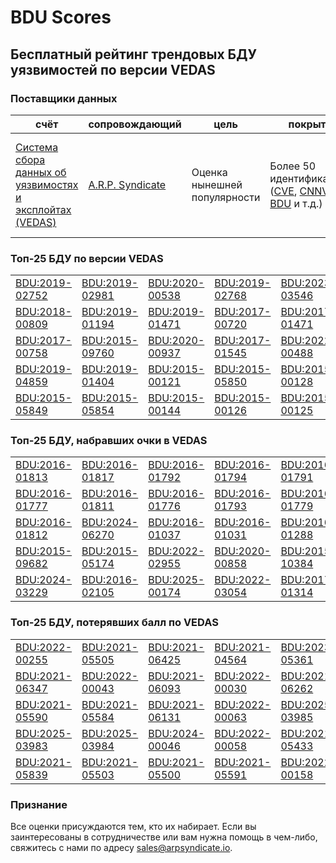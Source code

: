 
# BDU Scores
## Бесплатный рейтинг трендовых БДУ уязвимостей по версии VEDAS

### Поставщики данных
| счёт | cопровождающий | цель | покрытие | определение | частота |
| ----- | ---------- | ------- | -------- | ----------- | --------- |
| [Система сбора данных об уязвимостях и эксплойтах (VEDAS)](https://vedas.arpsyndicate.io) | [A.R.P. Syndicate](https://www.arpsyndicate.io) | Оценка нынешней популярности | Более 50 идентификаторов ([CVE](https://github.com/ARPSyndicate/cve-scores), [CNNVD](https://github.com/ARPSyndicate/cnnvd-scores), [BDU](https://github.com/ARPSyndicate/bdu-scores) и т.д.) | Аналитические данные с открытым исходным кодом (OSINT), полученные от [Exploit Observer](https://www.exploit.observer) | 6-8 часов |



<h3>Топ-25 БДУ по версии VEDAS</h3>

<table>
  <tr>
    <td><a href='https://vedas.arpsyndicate.io/?vuln=BDU:2019-02752'>BDU:2019-02752</a></td>
    <td><a href='https://vedas.arpsyndicate.io/?vuln=BDU:2019-02981'>BDU:2019-02981</a></td>
    <td><a href='https://vedas.arpsyndicate.io/?vuln=BDU:2020-00538'>BDU:2020-00538</a></td>
    <td><a href='https://vedas.arpsyndicate.io/?vuln=BDU:2019-02768'>BDU:2019-02768</a></td>
    <td><a href='https://vedas.arpsyndicate.io/?vuln=BDU:2023-03546'>BDU:2023-03546</a></td>
  </tr>
  <tr>
    <td><a href='https://vedas.arpsyndicate.io/?vuln=BDU:2018-00809'>BDU:2018-00809</a></td>
    <td><a href='https://vedas.arpsyndicate.io/?vuln=BDU:2019-01194'>BDU:2019-01194</a></td>
    <td><a href='https://vedas.arpsyndicate.io/?vuln=BDU:2019-01471'>BDU:2019-01471</a></td>
    <td><a href='https://vedas.arpsyndicate.io/?vuln=BDU:2017-00720'>BDU:2017-00720</a></td>
    <td><a href='https://vedas.arpsyndicate.io/?vuln=BDU:2017-01471'>BDU:2017-01471</a></td>
  </tr>
  <tr>
    <td><a href='https://vedas.arpsyndicate.io/?vuln=BDU:2017-00758'>BDU:2017-00758</a></td>
    <td><a href='https://vedas.arpsyndicate.io/?vuln=BDU:2015-09760'>BDU:2015-09760</a></td>
    <td><a href='https://vedas.arpsyndicate.io/?vuln=BDU:2020-00937'>BDU:2020-00937</a></td>
    <td><a href='https://vedas.arpsyndicate.io/?vuln=BDU:2017-01545'>BDU:2017-01545</a></td>
    <td><a href='https://vedas.arpsyndicate.io/?vuln=BDU:2022-00488'>BDU:2022-00488</a></td>
  </tr>
  <tr>
    <td><a href='https://vedas.arpsyndicate.io/?vuln=BDU:2019-04859'>BDU:2019-04859</a></td>
    <td><a href='https://vedas.arpsyndicate.io/?vuln=BDU:2019-01404'>BDU:2019-01404</a></td>
    <td><a href='https://vedas.arpsyndicate.io/?vuln=BDU:2015-00121'>BDU:2015-00121</a></td>
    <td><a href='https://vedas.arpsyndicate.io/?vuln=BDU:2015-05850'>BDU:2015-05850</a></td>
    <td><a href='https://vedas.arpsyndicate.io/?vuln=BDU:2015-00128'>BDU:2015-00128</a></td>
  </tr>
  <tr>
    <td><a href='https://vedas.arpsyndicate.io/?vuln=BDU:2015-05849'>BDU:2015-05849</a></td>
    <td><a href='https://vedas.arpsyndicate.io/?vuln=BDU:2015-05854'>BDU:2015-05854</a></td>
    <td><a href='https://vedas.arpsyndicate.io/?vuln=BDU:2015-00144'>BDU:2015-00144</a></td>
    <td><a href='https://vedas.arpsyndicate.io/?vuln=BDU:2015-00126'>BDU:2015-00126</a></td>
    <td><a href='https://vedas.arpsyndicate.io/?vuln=BDU:2015-00125'>BDU:2015-00125</a></td>
  </tr>
</table>


<h3>Топ-25 БДУ, набравших очки в VEDAS</h3>

<table>
  <tr>
    <td><a href='https://vedas.arpsyndicate.io/?vuln=BDU:2016-01813'>BDU:2016-01813</a></td>
    <td><a href='https://vedas.arpsyndicate.io/?vuln=BDU:2016-01817'>BDU:2016-01817</a></td>
    <td><a href='https://vedas.arpsyndicate.io/?vuln=BDU:2016-01792'>BDU:2016-01792</a></td>
    <td><a href='https://vedas.arpsyndicate.io/?vuln=BDU:2016-01794'>BDU:2016-01794</a></td>
    <td><a href='https://vedas.arpsyndicate.io/?vuln=BDU:2016-01791'>BDU:2016-01791</a></td>
  </tr>
  <tr>
    <td><a href='https://vedas.arpsyndicate.io/?vuln=BDU:2016-01777'>BDU:2016-01777</a></td>
    <td><a href='https://vedas.arpsyndicate.io/?vuln=BDU:2016-01811'>BDU:2016-01811</a></td>
    <td><a href='https://vedas.arpsyndicate.io/?vuln=BDU:2016-01776'>BDU:2016-01776</a></td>
    <td><a href='https://vedas.arpsyndicate.io/?vuln=BDU:2016-01793'>BDU:2016-01793</a></td>
    <td><a href='https://vedas.arpsyndicate.io/?vuln=BDU:2016-01779'>BDU:2016-01779</a></td>
  </tr>
  <tr>
    <td><a href='https://vedas.arpsyndicate.io/?vuln=BDU:2016-01812'>BDU:2016-01812</a></td>
    <td><a href='https://vedas.arpsyndicate.io/?vuln=BDU:2024-06270'>BDU:2024-06270</a></td>
    <td><a href='https://vedas.arpsyndicate.io/?vuln=BDU:2016-01037'>BDU:2016-01037</a></td>
    <td><a href='https://vedas.arpsyndicate.io/?vuln=BDU:2016-01031'>BDU:2016-01031</a></td>
    <td><a href='https://vedas.arpsyndicate.io/?vuln=BDU:2016-01288'>BDU:2016-01288</a></td>
  </tr>
  <tr>
    <td><a href='https://vedas.arpsyndicate.io/?vuln=BDU:2015-09682'>BDU:2015-09682</a></td>
    <td><a href='https://vedas.arpsyndicate.io/?vuln=BDU:2015-05174'>BDU:2015-05174</a></td>
    <td><a href='https://vedas.arpsyndicate.io/?vuln=BDU:2022-02955'>BDU:2022-02955</a></td>
    <td><a href='https://vedas.arpsyndicate.io/?vuln=BDU:2020-00858'>BDU:2020-00858</a></td>
    <td><a href='https://vedas.arpsyndicate.io/?vuln=BDU:2015-10384'>BDU:2015-10384</a></td>
  </tr>
  <tr>
    <td><a href='https://vedas.arpsyndicate.io/?vuln=BDU:2024-03229'>BDU:2024-03229</a></td>
    <td><a href='https://vedas.arpsyndicate.io/?vuln=BDU:2016-02105'>BDU:2016-02105</a></td>
    <td><a href='https://vedas.arpsyndicate.io/?vuln=BDU:2025-00174'>BDU:2025-00174</a></td>
    <td><a href='https://vedas.arpsyndicate.io/?vuln=BDU:2022-03054'>BDU:2022-03054</a></td>
    <td><a href='https://vedas.arpsyndicate.io/?vuln=BDU:2017-01314'>BDU:2017-01314</a></td>
  </tr>
</table>


<h3>Топ-25 БДУ, потерявших балл по VEDAS</h3>

<table>
  <tr>
    <td><a href='https://vedas.arpsyndicate.io/?vuln=BDU:2022-00255'>BDU:2022-00255</a></td>
    <td><a href='https://vedas.arpsyndicate.io/?vuln=BDU:2021-05505'>BDU:2021-05505</a></td>
    <td><a href='https://vedas.arpsyndicate.io/?vuln=BDU:2021-06425'>BDU:2021-06425</a></td>
    <td><a href='https://vedas.arpsyndicate.io/?vuln=BDU:2021-04564'>BDU:2021-04564</a></td>
    <td><a href='https://vedas.arpsyndicate.io/?vuln=BDU:2023-05361'>BDU:2023-05361</a></td>
  </tr>
  <tr>
    <td><a href='https://vedas.arpsyndicate.io/?vuln=BDU:2021-06347'>BDU:2021-06347</a></td>
    <td><a href='https://vedas.arpsyndicate.io/?vuln=BDU:2022-00043'>BDU:2022-00043</a></td>
    <td><a href='https://vedas.arpsyndicate.io/?vuln=BDU:2021-06093'>BDU:2021-06093</a></td>
    <td><a href='https://vedas.arpsyndicate.io/?vuln=BDU:2022-00030'>BDU:2022-00030</a></td>
    <td><a href='https://vedas.arpsyndicate.io/?vuln=BDU:2021-06262'>BDU:2021-06262</a></td>
  </tr>
  <tr>
    <td><a href='https://vedas.arpsyndicate.io/?vuln=BDU:2021-05590'>BDU:2021-05590</a></td>
    <td><a href='https://vedas.arpsyndicate.io/?vuln=BDU:2021-05584'>BDU:2021-05584</a></td>
    <td><a href='https://vedas.arpsyndicate.io/?vuln=BDU:2021-06131'>BDU:2021-06131</a></td>
    <td><a href='https://vedas.arpsyndicate.io/?vuln=BDU:2022-00063'>BDU:2022-00063</a></td>
    <td><a href='https://vedas.arpsyndicate.io/?vuln=BDU:2025-03985'>BDU:2025-03985</a></td>
  </tr>
  <tr>
    <td><a href='https://vedas.arpsyndicate.io/?vuln=BDU:2025-03983'>BDU:2025-03983</a></td>
    <td><a href='https://vedas.arpsyndicate.io/?vuln=BDU:2025-03984'>BDU:2025-03984</a></td>
    <td><a href='https://vedas.arpsyndicate.io/?vuln=BDU:2024-00046'>BDU:2024-00046</a></td>
    <td><a href='https://vedas.arpsyndicate.io/?vuln=BDU:2022-00058'>BDU:2022-00058</a></td>
    <td><a href='https://vedas.arpsyndicate.io/?vuln=BDU:2021-05433'>BDU:2021-05433</a></td>
  </tr>
  <tr>
    <td><a href='https://vedas.arpsyndicate.io/?vuln=BDU:2021-05839'>BDU:2021-05839</a></td>
    <td><a href='https://vedas.arpsyndicate.io/?vuln=BDU:2021-05503'>BDU:2021-05503</a></td>
    <td><a href='https://vedas.arpsyndicate.io/?vuln=BDU:2021-05500'>BDU:2021-05500</a></td>
    <td><a href='https://vedas.arpsyndicate.io/?vuln=BDU:2021-05591'>BDU:2021-05591</a></td>
    <td><a href='https://vedas.arpsyndicate.io/?vuln=BDU:2022-00158'>BDU:2022-00158</a></td>
  </tr>
</table>


### Признание
Все оценки присуждаются тем, кто их набирает.
Если вы заинтересованы в сотрудничестве или вам нужна помощь в чем-либо, свяжитесь с нами по адресу [sales@arpsyndicate.io](mailto:sales@arpsyndicate.io).

